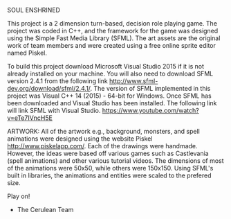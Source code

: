 SOUL ENSHRINED

This project is a 2 dimension turn-based, decision role playing game. The project was coded in C++, and the framework for the game was designed using the Simple Fast Media Library (SFML). The art assets are the original work of team members and were created using a free online sprite editor named Piskel.  

To build this project download Microsoft Visual Studio 2015 if it is not already installed on your machine. You will also need to download SFML version 2.4.1 from the following link http://www.sfml-dev.org/download/sfml/2.4.1/.
The version of SFML implemented in this project was Visual C++ 14 (2015) - 64-bit for Windows.
Once SFML has been downloaded and Visual Studio has been installed. The following link will link SFML with Visual Studio.
https://www.youtube.com/watch?v=eTe7IVncH5E

ARTWORK: All of the artwork e.g., background, monsters, and spell animations were designed using the website Piskel http://www.piskelapp.com/. Each of the drawings were handmade. However, the ideas were based off various games such as Castlevania (spell animations) and other various tutorial videos. The dimensions of most of the animations were 50x50, while others were 150x150. Using SFML's built in libraries, the animations and entities were scaled to the prefered size.

Play on!
- The Cerulean Team
